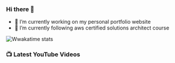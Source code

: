 ### Hi there 👋

- 🔭 I’m currently working on my personal portfolio website
- 🌱 I’m currently following aws certified solutions architect course
<!--
**thavini/thavini** is a ✨ _special_ ✨ repository because its `README.md` (this file) appears on your GitHub profile.

Here are some ideas to get you started:

- 🔭 I’m currently working on ...
- 🌱 I’m currently learning ...
- 👯 I’m looking to collaborate on ...
- 🤔 I’m looking for help with ...
- 💬 Ask me about ...
- 📫 How to reach me: ...
- 😄 Pronouns: ...
- ⚡ Fun fact: ...
  -->

![Wwakatime stats](https://github-readme-stats-taupe-two.vercel.app/api/wakatime?username=thavini&hide_title=true&hide_border=true&langs_count=5)

### 📺 Latest YouTube Videos

<!-- YOUTUBE:START -->
<!-- YOUTUBE:END -->
